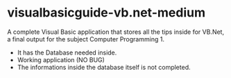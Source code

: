 # visualbasicguide-vb.net-medium
A complete Visual Basic application that stores all the tips inside for VB.Net, a final output for the subject Computer Programming 1. 

- It has the Database needed inside.
- Working application (NO BUG)
- The informations inside the database itself is not completed.
